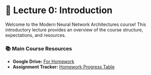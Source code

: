 # 📖 Lecture 0: Introduction

Welcome to the Modern Neural Network Architectures course! This introductory lecture provides an overview of the course structure, expectations, and resources.

### 📚 Main Course Resources
- **Google Drive:** [For Homework](https://drive.google.com/drive/folders/11te9R9Wwx58D4VAjEQ5IdL0lmaTxpuX2?usp=sharing)
- **Assignment Tracker:** [Homework Progress Table](https://docs.google.com/spreadsheets/d/1pc_zJbCpdEBaWPRkKPSP1UM-KCUeqMoUo9EPHxbbfE8/edit?usp=sharing)

